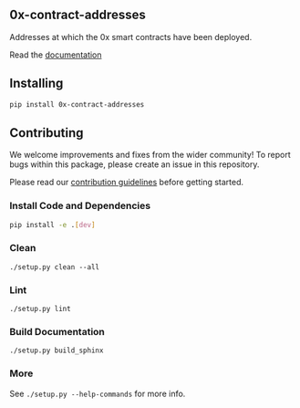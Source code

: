 ## 0x-contract-addresses

Addresses at which the 0x smart contracts have been deployed.

Read the [documentation](http://0x-contract-addresses-py.s3-website-us-east-1.amazonaws.com/)

## Installing

```bash
pip install 0x-contract-addresses
```

## Contributing

We welcome improvements and fixes from the wider community! To report bugs within this package, please create an issue in this repository.

Please read our [contribution guidelines](../../CONTRIBUTING.md) before getting started.

### Install Code and Dependencies

```bash
pip install -e .[dev]
```

### Clean

`./setup.py clean --all`

### Lint

`./setup.py lint`

### Build Documentation

`./setup.py build_sphinx`

### More

See `./setup.py --help-commands` for more info.
